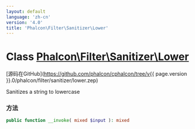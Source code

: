 ```yaml
---
layout: default
language: 'zh-cn'
version: '4.0'
title: 'Phalcon\Filter\Sanitizer\Lower'
---
```


# Class [Phalcon\Filter\Sanitizer\Lower](Phalcon_Filter_Sanitizer_Lower)

[源码在GitHub](https://github.com/phalcon/cphalcon/tree/v{{ page.version }}.0/phalcon/filter/sanitizer/lower.zep)

Sanitizes a string to lowercase

### 方法

```php
public function __invoke( mixed $input ): mixed
```